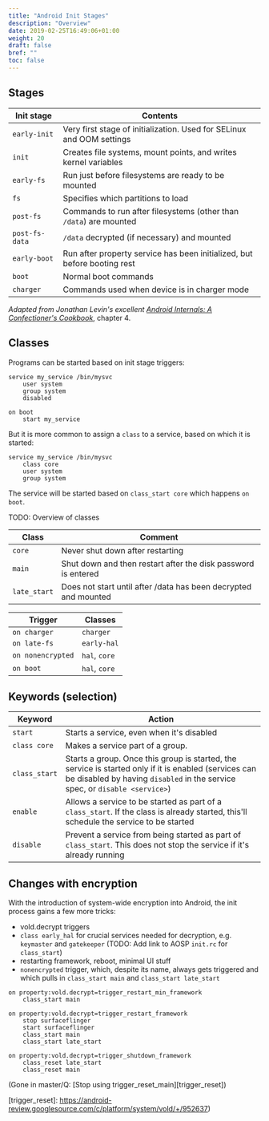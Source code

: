 ```yaml
---
title: "Android Init Stages"
description: "Overview"
date: 2019-02-25T16:49:06+01:00
weight: 20
draft: false
bref: ""
toc: false
---
```


## Stages

| Init stage     | Contents                                                                 |
| -------------- | ------------------------------------------------------------------------ |
| `early-init`   | Very first stage of initialization. Used for SELinux and OOM settings    |
| `init`         | Creates file systems, mount points, and writes kernel variables          |
| `early-fs`     | Run just before filesystems are ready to be mounted                      |
| `fs`           | Specifies which partitions to load                                       |
| `post-fs`      | Commands to run after filesystems (other than `/data`) are mounted       |
| `post-fs-data` | `/data` decrypted (if necessary) and mounted                             |
| `early-boot`   | Run after property service has been initialized, but before booting rest |
| `boot`         | Normal boot commands                                                     |
| `charger`      | Commands used when device is in charger mode                             |

*Adapted from Jonathan Levin's excellent
[Android Internals: A Confectioner's Cookbook](http://www.newandroidbook.com/)*, chapter 4.

## Classes
Programs can be started based on init stage triggers:
```
service my_service /bin/mysvc
    user system
    group system
    disabled

on boot
    start my_service
```
But it is more common to assign a `class` to a service, based on which it is
started:
```
service my_service /bin/mysvc
    class core
    user system
    group system
```
The service will be started based on `class_start core` which happens `on boot`.

TODO: Overview of classes

| Class             | Comment        |
| ----------------- | -------------- |
| `core`            | Never shut down after restarting |
| `main`            | Shut down and then restart after the disk password is entered |
| `late_start`      | Does not start until after /data has been decrypted and mounted |

| Trigger           | Classes        |
| ----------------- | -------------- |
| `on charger`      | `charger`      |
| `on late-fs`      | `early-hal`    |
| `on nonencrypted` | `hal`, `core`  |
| `on boot`         | `hal`, `core`  |

## Keywords (selection)
| Keyword       | Action                 |
| ------------- | ---------------------- |
| `start`       | Starts a service, even when it's disabled |
| `class core`  | Makes a service part of a group.          |
| `class_start` | Starts a group. Once this group is started, the service is started only if it is enabled (services can be disabled by having `disabled` in the service spec, or `disable <service>`) |
| `enable`      | Allows a service to be started as part of a `class_start`. If the class is already started, this'll schedule the service to be started |
| `disable`     | Prevent a service from being started as part of `class_start`. This does not stop the service if it's already running |

## Changes with encryption
With the introduction of system-wide encryption into Android, the init process
gains a few more tricks:
- vold.decrypt triggers
- `class early_hal` for crucial services needed for decryption, e.g. `keymaster`
  and `gatekeeper` (TODO: Add link to AOSP `init.rc` for `class_start`)
- restarting framework, reboot, minimal UI stuff
- `nonencrypted` trigger, which, despite its name, always gets triggered and
  which pulls in `class_start main` and `class_start late_start`

```
on property:vold.decrypt=trigger_restart_min_framework
    class_start main

on property:vold.decrypt=trigger_restart_framework
    stop surfaceflinger
    start surfaceflinger
    class_start main
    class_start late_start

on property:vold.decrypt=trigger_shutdown_framework
    class_reset late_start
    class_reset main
```
(Gone in master/Q: [Stop using trigger_reset_main][trigger_reset])

[fde]: https://source.android.com/security/encryption/full-disk#starting_an_encrypted_device_with_default_encryption
[fbe]: https://source.android.com/security/encryption/file-based
[trigger_reset]: https://android-review.googlesource.com/c/platform/system/vold/+/952637)

